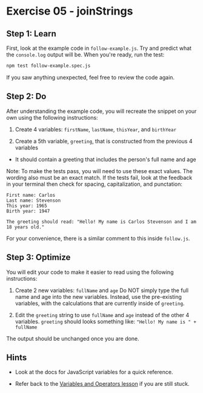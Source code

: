 # Exercise 05 - joinStrings

## Step 1: Learn
First, look at the example code in `follow-example.js`. Try and predict what the `console.log` output will be. When you're ready, run the test:
```bash
npm test follow-example.spec.js
```
If you saw anything unexpected, feel free to review the code again.

## Step 2: Do
After understanding the example code, you will recreate the snippet on your own using the following instructions:

1. Create 4 variables: `firstName`, `lastName`, `thisYear`, and `birthYear`

2. Create a 5th variable, `greeting`, that is constructed from the previous 4 variables
- It should contain a greeting that includes the person's full name and age

Note: To make the tests pass, you will need to use these exact values. The wording also must be an exact match. If the tests fail, look at the feedback in your terminal then check for spacing, capitalization, and punctation:
```
First name: Carlos
Last name: Stevenson
This year: 1965
Birth year: 1947

The greeting should read: "Hello! My name is Carlos Stevenson and I am 18 years old."
```
For your convenience, there is a similar comment to this inside `follow.js`.

## Step 3: Optimize
You will edit your code to make it easier to read using the following instructions:

1. Create 2 new variables: `fullName` and `age`
Do NOT simply type the full name and age into the new variables. Instead, use the pre-existing variables, with the calculations that are currently inside of `greeting`.

2. Edit the `greeting` string to use `fullName` and `age` instead of the other 4 variables.
`greeting` should looks something like: `"Hello! My name is " + fullName`

The output should be unchanged once you are done.

## Hints

- Look at the docs for JavaScript variables for a quick reference.

- Refer back to the [Variables and Operators lesson](https://www.theodinproject.com/lessons/foundations-variables-and-operators) if you are still stuck.
